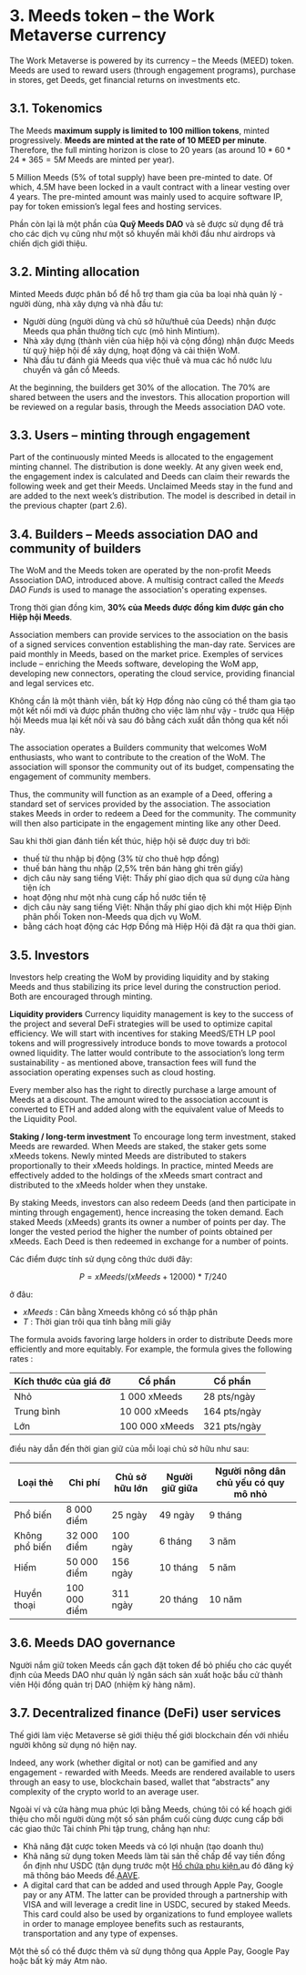 # 3. Meeds token – the Work Metaverse currency

The Work Metaverse is powered by its currency – the Meeds (MEED) token. Meeds are used to reward users (through engagement programs), purchase in stores, get Deeds, get financial returns on investments etc.

## 3.1. Tokenomics

The Meeds **maximum supply is limited to 100 million tokens**, minted progressively. **Meeds are minted at the rate of 10 MEED per minute**. Therefore, the full minting horizon is close to 20 years (as around $10*60*24*365 = 5M$ Meeds are minted per year).

5 Million Meeds (5% of total supply) have been pre-minted to date. Of which, 4.5M have been locked in a vault contract with a linear vesting over 4 years. The pre-minted amount was mainly used to acquire software IP, pay for token emission’s legal fees and hosting services.

Phần còn lại là một phần của __Quỹ Meeds DAO__ và sẽ được sử dụng để trả cho các dịch vụ cũng như một số khuyến mãi khởi đầu như airdrops và chiến dịch giới thiệu.


## 3.2. Minting allocation

Minted Meeds được phân bổ để hỗ trợ tham gia của ba loại nhà quản lý - người dùng, nhà xây dựng và nhà đầu tư:

- Người dùng (người dùng và chủ sở hữu/thuê của Deeds) nhận được Meeds qua phần thưởng tích cực (mô hình Mintium).
- Nhà xây dựng (thành viên của hiệp hội và cộng đồng) nhận được Meeds từ quỹ hiệp hội để xây dựng, hoạt động và cải thiện WoM.
- Nhà đầu tư đánh giá Meeds qua việc thuê và mua các hồ nước lưu chuyển và gắn cổ Meeds.

At the beginning, the builders get 30% of the allocation. The 70% are shared between the users and the investors. This allocation proportion will be reviewed on a regular basis, through the Meeds association DAO vote.

## 3.3. Users – minting through engagement

Part of the continuously minted Meeds is allocated to the engagement minting channel. The distribution is done weekly. At any given week end, the engagement index is calculated and Deeds can claim their rewards the following week and get their Meeds. Unclaimed Meeds stay in the fund and are added to the next week’s distribution. The model is described in detail in the previous chapter (part 2.6).

## 3.4. Builders – Meeds association DAO and community of builders

The WoM and the Meeds token are operated by the non-profit Meeds Association DAO, introduced above. A multisig contract called the _Meeds DAO Funds_ is used to manage the association's operating expenses.

Trong thời gian đồng kim, **30% của Meeds được đồng kim được gán cho Hiệp hội Meeds**.

Association members can provide services to the association on the basis of a signed services convention establishing the man-day rate. Services are paid monthly in Meeds, based on the market price. Exemples of services include – enriching the Meeds software, developing the WoM app, developing new connectors, operating the cloud service, providing financial and legal services etc.

Không cần là một thành viên, bất kỳ Hợp đồng nào cũng có thể tham gia tạo một kết nối mới và được phần thưởng cho việc làm như vậy - trước qua Hiệp hội Meeds mua lại kết nối và sau đó bằng cách xuất dẫn thông qua kết nối này.

The association operates a Builders community that welcomes WoM enthusiasts, who want to contribute to the creation of the WoM. The association will sponsor the community out of its budget, compensating the engagement of community members.

Thus, the community will function as an example of a Deed, offering a standard set of services provided by the association. The association stakes Meeds in order to redeem a Deed for the community. The community will then also participate in the engagement minting like any other Deed.

Sau khi thời gian đánh tiền kết thúc, hiệp hội sẽ được duy trì bởi:

- thuế từ thu nhập bị động (3% từ cho thuê hợp đồng)
- thuế bán hàng thu nhập (2,5% trên bán hàng ghi trên giấy)
- dịch câu này sang tiếng Việt: Thấy phí giao dịch qua sử dụng cửa hàng tiện ích
- hoạt động như một nhà cung cấp hồ nước tiền tệ
- dịch câu này sang tiếng Việt: Nhận thấy phí giao dịch khi một Hiệp Định phân phối Token non-Meeds qua dịch vụ WoM.
- bằng cách hoạt động các Hợp Đồng mà Hiệp Hội đã đặt ra qua thời gian.


## 3.5. Investors

Investors help creating the WoM by providing liquidity and by staking Meeds and thus stabilizing its price level during the construction period. Both are encouraged through minting.

**Liquidity providers** Currency liquidity management is key to the success of the project and several DeFi strategies will be used to optimize capital efficiency. We will start with incentives for staking MeedS/ETH LP pool tokens and will progressively introduce bonds to move towards a protocol owned liquidity. The latter would contribute to the association’s long term sustainability - as mentioned above, transaction fees will fund the association operating expenses such as cloud hosting.

Every member also has the right to directly purchase a large amount of Meeds at a discount. The amount wired to the association account is converted to ETH and added along with the equivalent value of Meeds to the Liquidity Pool.

**Staking / long-term investment** To encourage long term investment, staked Meeds are rewarded. When Meeds are staked, the staker gets some xMeeds tokens. Newly minted Meeds are distributed to stakers proportionally to their xMeeds holdings. In practice, minted Meeds are effectively added to the holdings of the xMeeds smart contract and distributed to the xMeeds holder when they unstake.

By staking Meeds, investors can also redeem Deeds (and then participate in minting through engagement), hence increasing the token demand. Each staked Meeds (xMeeds) grants its owner a number of points per day. The longer the vested period the higher the number of points obtained per xMeeds. Each Deed is then redeemed in exchange for a number of points.

Các điểm được tính sử dụng công thức dưới đây:

 $$ P = xMeeds / (xMeeds + 12000) * T / 240 $$

 ở đâu:

- $xMeeds$ : Cân bằng Xmeeds không có số thập phân
- $T$ : Thời gian trôi qua tính bằng mili giây

The formula avoids favoring large holders in order to distribute Deeds more efficiently and more equitably. For example, the formula gives the following rates :

| **Kích thước của giá đỡ** | **Cổ phần**    | **Cổ phần**  |
| ------------------------- | -------------- | ------------ |
| Nhỏ                       | 1 000 xMeeds   | 28 pts/ngày  |
| Trung bình                | 10 000 xMeeds  | 164 pts/ngày |
| Lớn                       | 100 000 xMeeds | 321 pts/ngày |


điều này dẫn đến thời gian giữ của mỗi loại chủ sở hữu như sau:

| **Loại thẻ**   | **Chi phí**  | **Chủ sở hữu lớn** | **Người giữ giữa** | **Người nông dân chủ yếu có quy mô nhỏ** |
| -------------- | ------------ | ------------------ | ------------------ | ---------------------------------------- |
| Phổ biến       | 8 000 điểm   | 25 ngày            | 49 ngày            | 9 tháng                                  |
| Không phổ biến | 32 000 điểm  | 100 ngày           | 6 tháng            | 3 năm                                    |
| Hiếm           | 50 000 điểm  | 156 ngày           | 10 tháng           | 5 năm                                    |
| Huyền thoại    | 100 000 điểm | 311 ngày           | 20 tháng           | 10 năm                                   |

## 3.6. Meeds DAO governance

Người nắm giữ token Meeds cần gạch đặt token để bỏ phiếu cho các quyết định của Meeds DAO như quản lý ngân sách sản xuất hoặc bầu cử thành viên Hội đồng quản trị DAO (nhiệm kỳ hàng năm).

## 3.7. Decentralized finance (DeFi) user services

Thế giới làm việc Metaverse sẽ giới thiệu thế giới blockchain đến với nhiều người không sử dụng nó hiện nay.

Indeed, any work (whether digital or not) can be gamified and any engagement - rewarded with Meeds. Meeds are rendered available to users through an easy to use, blockchain based, wallet that “abstracts” any complexity of the crypto world to an average user.

Ngoài ví và cửa hàng mua phúc lợi bằng Meeds, chúng tôi có kế hoạch giới thiệu cho mỗi người dùng một số sản phẩm cuối cùng được cung cấp bởi các giao thức Tài chính Phi tập trung, chẳng hạn như:

- Khả năng đặt cược token Meeds và có lợi nhuận (tạo doanh thu)
- Khả năng sử dụng token Meeds làm tài sản thế chấp để vay tiền đồng ổn định như USDC (tận dụng trước một [Hồ chứa phụ kiện.](https://app.rari.capital/fuse)au đó đăng ký mã thông báo Meeds để.[AAVE](https://aave.com/).
- A digital card that can be added and used through Apple Pay, Google pay or any ATM. The latter can be provided through a partnership with VISA and will leverage a credit line in USDC, secured by staked Meeds. This card could also be used by organizations to fund employee wallets in order to manage employee benefits such as restaurants, transportation and any type of expenses.

Một thẻ số có thể được thêm và sử dụng thông qua Apple Pay, Google Pay hoặc bất kỳ máy Atm nào.

 
